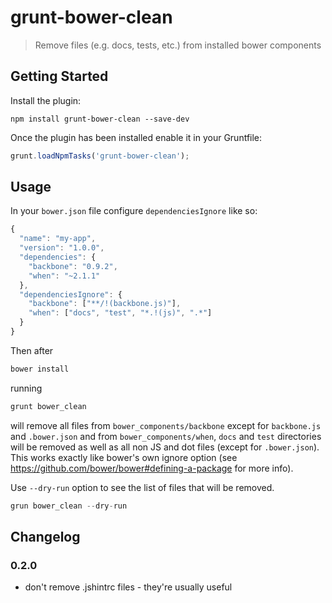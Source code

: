 # grunt-bower-clean

> Remove files (e.g. docs, tests, etc.) from installed bower components

## Getting Started

Install the plugin:

```shell
npm install grunt-bower-clean --save-dev
```

Once the plugin has been installed enable it in your Gruntfile:

```js
grunt.loadNpmTasks('grunt-bower-clean');
```

## Usage

In your `bower.json` file configure `dependenciesIgnore` like so:

```js
{
  "name": "my-app",
  "version": "1.0.0",
  "dependencies": {
    "backbone": "0.9.2",
    "when": "~2.1.1"
  },
  "dependenciesIgnore": {
    "backbone": ["**/!(backbone.js)"],
    "when": ["docs", "test", "*.!(js)", ".*"]
  }
}
```

Then after

```js
bower install
```

running

```js
grunt bower_clean
```

will remove all files from `bower_components/backbone` except for `backbone.js` and `.bower.json` and from `bower_components/when`, `docs` and `test` directories will be removed as well as all non JS and dot files (except for `.bower.json`). This works exactly like bower's own ignore option (see https://github.com/bower/bower#defining-a-package for more info).

Use `--dry-run` option to see the list of files that will be removed.

```js
grun bower_clean --dry-run
```

## Changelog

### 0.2.0

* don't remove .jshintrc files - they're usually useful